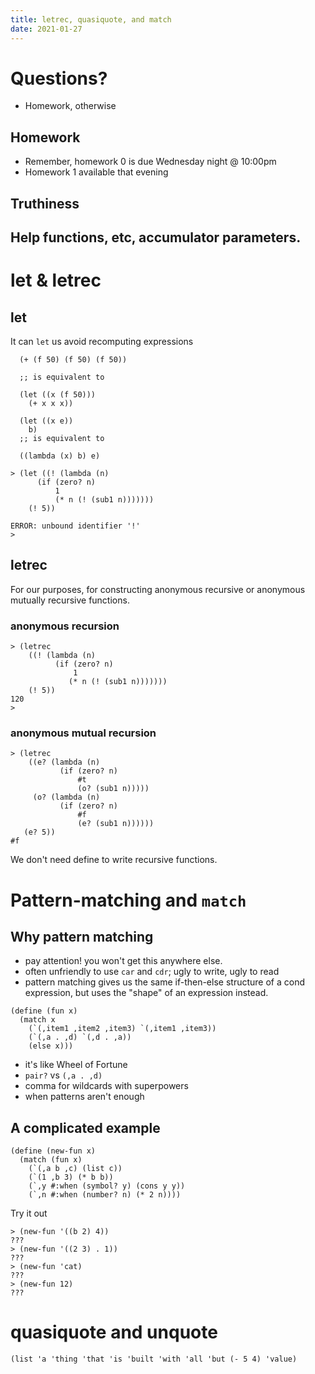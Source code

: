 ```yaml
---
title: letrec, quasiquote, and match
date: 2021-01-27
---
```



# Questions? 
   + Homework, otherwise
## Homework
   + Remember, homework 0 is due Wednesday night @ 10:00pm
   + Homework 1 available that evening 

## Truthiness
## Help functions, etc, accumulator parameters. 

#  let & letrec 
## let 

It can `let` us avoid recomputing expressions

```racket
  (+ (f 50) (f 50) (f 50))

  ;; is equivalent to

  (let ((x (f 50)))
    (+ x x x))
```

```racket
  (let ((x e))
    b)
  ;; is equivalent to

  ((lambda (x) b) e)
```

```racket
> (let ((! (lambda (n)
      (if (zero? n) 
          1
          (* n (! (sub1 n)))))))
    (! 5))

ERROR: unbound identifier '!'
> 
```
   
## letrec 

For our purposes, for constructing anonymous recursive or anonymous mutually recursive functions.

### anonymous recursion

```racket
> (letrec 
    ((! (lambda (n)
          (if (zero? n) 
              1
             (* n (! (sub1 n)))))))
    (! 5))
120
>
```

### anonymous mutual recursion 

```racket
> (letrec 
    ((e? (lambda (n)
           (if (zero? n) 
               #t
        	   (o? (sub1 n)))))
     (o? (lambda (n)
           (if (zero? n) 
               #f
               (e? (sub1 n))))))
   (e? 5))
#f
```

We don't need define to write recursive functions. 


# Pattern-matching and `match`

## Why pattern matching
   - pay attention! you won't get this anywhere else.
   - often unfriendly to use `car` and `cdr`; ugly to write, ugly to read 
   - pattern matching gives us the same if-then-else structure of a
     cond expression, but uses the "shape" of an expression instead.

```racket
(define (fun x)
  (match x
    (`(,item1 ,item2 ,item3) `(,item1 ,item3))
    (`(,a . ,d) `(,d . ,a))
    (else x)))
```

   - it's like Wheel of Fortune
   - `pair?` vs `(,a . ,d)` 
   - comma for wildcards with superpowers
   - when patterns aren't enough

## A complicated example

```racket
(define (new-fun x)
  (match (fun x)
    (`(,a b ,c) (list c))
    (`(1 ,b 3) (* b b))
    (`,y #:when (symbol? y) (cons y y))
    (`,n #:when (number? n) (* 2 n))))
```

Try it out

```racket
> (new-fun '((b 2) 4))
???
> (new-fun '((2 3) . 1))
???
> (new-fun 'cat)
???
> (new-fun 12)
???
```

# quasiquote and unquote

  `(list 'a 'thing 'that 'is 'built 'with 'all 'but (- 5 4) 'value)`

